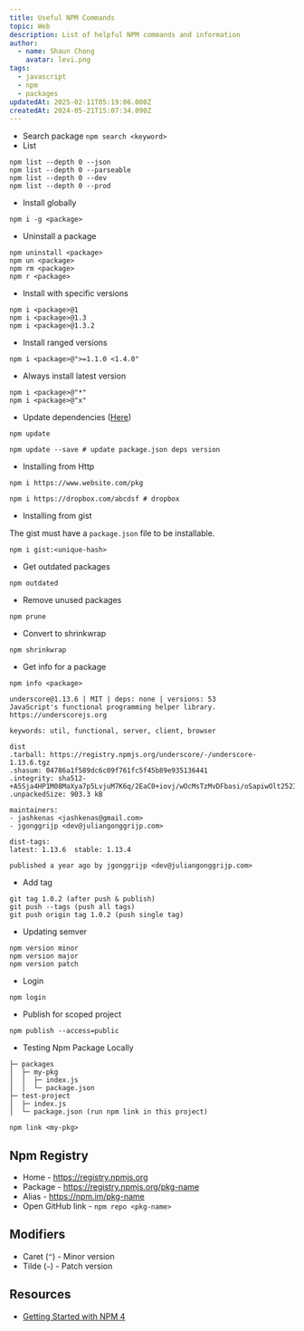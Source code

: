 ```yaml
---
title: Useful NPM Commands
topic: Web
description: List of helpful NPM commands and information
author:
  - name: Shaun Chong
    avatar: levi.png
tags:
  - javascript
  - npm
  - packages
updatedAt: 2025-02-11T05:19:06.000Z
createdAt: 2024-05-21T15:07:34.090Z
---
```


- Search package `npm search <keyword>`
- List

```
npm list --depth 0 --json
npm list --depth 0 --parseable
npm list --depth 0 --dev
npm list --depth 0 --prod
```

- Install globally

```
npm i -g <package>
```

- Uninstall a package

```
npm uninstall <package>
npm un <package>
npm rm <package>
npm r <package>
```

- Install with specific versions

```
npm i <package>@1
npm i <package>@1.3
npm i <package>@1.3.2
```

- Install ranged versions

```
npm i <package>@">=1.1.0 <1.4.0"
```

- Always install latest version

```
npm i <package>@"*"
npm i <package>@"x"
```

- Update dependencies ([Here](https://docs.npmjs.com/cli/v10/commands/npm-update))

```
npm update

npm update --save # update package.json deps version
```

- Installing from Http

```
npm i https://www.website.com/pkg

npm i https://dropbox.com/abcdsf # dropbox
```

- Installing from gist

The gist must have a `package.json` file to be installable.

```
npm i gist:<unique-hash>
```

- Get outdated packages

```
npm outdated
```

- Remove unused packages

```
npm prune
```

- Convert to shrinkwrap

```
npm shrinkwrap
```

- Get info for a package

```
npm info <package>
```

```
underscore@1.13.6 | MIT | deps: none | versions: 53
JavaScript's functional programming helper library.
https://underscorejs.org

keywords: util, functional, server, client, browser

dist
.tarball: https://registry.npmjs.org/underscore/-/underscore-1.13.6.tgz
.shasum: 04786a1f589dc6c09f761fc5f45b89e935136441
.integrity: sha512-+A5Sja4HP1M08MaXya7p5LvjuM7K6q/2EaC0+iovj/wOcMsTzMvDFbasi/oSapiwOlt252IqsKqPjCl7huKS0A==
.unpackedSize: 903.3 kB

maintainers:
- jashkenas <jashkenas@gmail.com>
- jgonggrijp <dev@juliangonggrijp.com>

dist-tags:
latest: 1.13.6  stable: 1.13.4

published a year ago by jgonggrijp <dev@juliangonggrijp.com>
```

- Add tag

```
git tag 1.0.2 (after push & publish)
git push --tags (push all tags)
git push origin tag 1.0.2 (push single tag)
```

- Updating semver

```
npm version minor
npm version major
npm version patch
```

- Login

```
npm login
```

- Publish for scoped project

```
npm publish --access=public
```

- Testing Npm Package Locally

```
├─ packages
│  ├─ my-pkg
│  │  ├─ index.js
│  │  └─ package.json
├─ test-project
│  ├─ index.js
│  └─ package.json (run npm link in this project)
```

```
npm link <my-pkg>
```

## Npm Registry

- Home - https://registry.npmjs.org
- Package - https://registry.npmjs.org/pkg-name
- Alias - https://npm.im/pkg-name
- Open GitHub link - `npm repo <pkg-name>`

## Modifiers

- Caret (`^`) - Minor version
- Tilde (`~`) - Patch version

## Resources

- [Getting Started with NPM 4](https://app.pluralsight.com/library/courses/npm-getting-started/)
